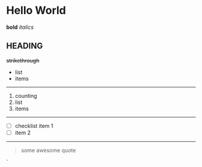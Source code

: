# Hello World

**bold**
*italics*
## HEADING
~~strikethrough~~

 - list
 - items

---

 1. counting
 2. list 
 3. items

---

 - [ ] checklist item 1
 - [ ] item 2

---

> some awesome quote

`

<!--stackedit_data:
eyJoaXN0b3J5IjpbLTUzNjkyNzk4NF19
-->